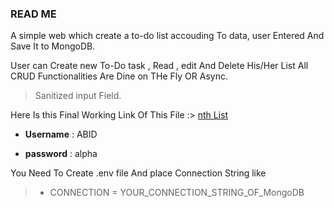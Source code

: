 ### READ ME

A simple web which create a to-do list accouding To data, user Entered And Save It to MongoDB.

User can  Create new To-Do task , Read , edit And Delete His/Her List All CRUD Functionalities Are Dine on THe Fly OR Async.

>Sanitized input Field.

Here Is this Final Working Link Of This File :>  [nth List](http://good.herokuapp.com
"ABID nth List To-Do-App")

* **Username** : ABID

* **password** : alpha

You Need To Create .env file And place Connection String like

>- CONNECTION = YOUR_CONNECTION_STRING_OF_MongoDB
